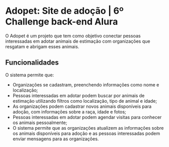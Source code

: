 # Adopet: Site de adoção | 6º Challenge back-end Alura

O Adopet é um projeto que tem como objetivo conectar pessoas interessadas em adotar animais de estimação com organizações que resgatam e abrigam esses animais.

## Funcionalidades

O sistema permite que:

- Organizações se cadastram, preenchendo informações como nome e localização;
- Pessoas interessadas em adotar podem buscar por animais de estimação utilizando filtros como localização, tipo de animal e idade;
- As organizações podem cadastrar novos animais disponíveis para adoção, com informações sobre a raça, idade e fotos;
- Pessoas interessadas em adotar podem agendar visitas para conhecer os animais pessoalmente;
- O sistema permite que as organizações atualizem as informações sobre os animais disponíveis para adoção e as pessoas interessadas podem enviar mensagens para as organizações.
